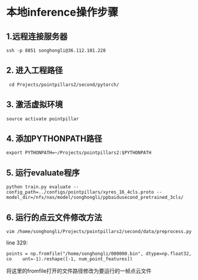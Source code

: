 # 本地inference操作步骤
## 1.远程连接服务器
```
ssh -p 8851 songhongli@36.112.101.228
```

## 2. 进入工程路径
```
 cd Projects/pointpillars2/second/pytorch/
```

## 3. 激活虚拟环境
```
source activate pointpillar
```

## 4. 添加PYTHONPATH路径
```
export PYTHONPATH=~/Projects/pointpillars2:$PYTHONPATH
```

## 5. 运行evaluate程序
```
python train.py evaluate --config_path=../configs/pointpillars/xyres_16_4cls.proto --model_dir=/nfs/nas/model/songhongli/ppbaidusecond_pretrained_3cls/
```


## 6. 运行的点云文件修改方法
```
vim /home/songhongli/Projects/pointpillars2/second/data/preprocess.py
```

line 329:

```
points = np.fromfile("/home/songhongli/000000.bin", dtype=np.float32, co    unt=-1).reshape([-1, num_point_features])
```
将这里的fromfile打开的文件路径修改为要运行的一帧点云文件
